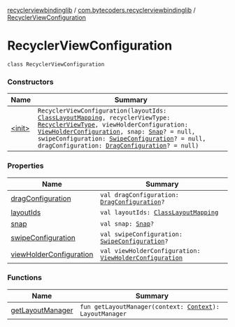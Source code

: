 [recyclerviewbindinglib](../../index.md) / [com.bytecoders.recyclerviewbindinglib](../index.md) / [RecyclerViewConfiguration](./index.md)

# RecyclerViewConfiguration

`class RecyclerViewConfiguration`

### Constructors

| Name | Summary |
|---|---|
| [&lt;init&gt;](-init-.md) | `RecyclerViewConfiguration(layoutIds: `[`ClassLayoutMapping`](../-class-layout-mapping.md)`, recyclerViewType: `[`RecyclerViewType`](../-recycler-view-type.md)`, viewHolderConfiguration: `[`ViewHolderConfiguration`](../../com.bytecoders.recyclerviewbindinglib.viewholder/-view-holder-configuration.md)`, snap: `[`Snap`](../-snap/index.md)`? = null, swipeConfiguration: `[`SwipeConfiguration`](../../com.bytecoders.recyclerviewbindinglib.touchhelper/-swipe-configuration/index.md)`? = null, dragConfiguration: `[`DragConfiguration`](../../com.bytecoders.recyclerviewbindinglib.touchhelper/-drag-configuration/index.md)`? = null)` |

### Properties

| Name | Summary |
|---|---|
| [dragConfiguration](drag-configuration.md) | `val dragConfiguration: `[`DragConfiguration`](../../com.bytecoders.recyclerviewbindinglib.touchhelper/-drag-configuration/index.md)`?` |
| [layoutIds](layout-ids.md) | `val layoutIds: `[`ClassLayoutMapping`](../-class-layout-mapping.md) |
| [snap](snap.md) | `val snap: `[`Snap`](../-snap/index.md)`?` |
| [swipeConfiguration](swipe-configuration.md) | `val swipeConfiguration: `[`SwipeConfiguration`](../../com.bytecoders.recyclerviewbindinglib.touchhelper/-swipe-configuration/index.md)`?` |
| [viewHolderConfiguration](view-holder-configuration.md) | `val viewHolderConfiguration: `[`ViewHolderConfiguration`](../../com.bytecoders.recyclerviewbindinglib.viewholder/-view-holder-configuration.md) |

### Functions

| Name | Summary |
|---|---|
| [getLayoutManager](get-layout-manager.md) | `fun getLayoutManager(context: `[`Context`](https://developer.android.com/reference/android/content/Context.html)`): LayoutManager` |

